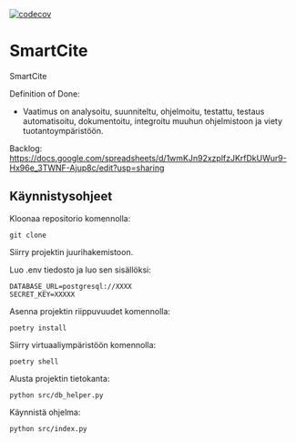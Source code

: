 [![codecov](https://codecov.io/gh/tkontt/SmartCite/graph/badge.svg?token=TP8CQ2D2LO)](https://codecov.io/gh/tkontt/SmartCite)
# SmartCite
SmartCite

Definition of Done:  
- Vaatimus on analysoitu, suunniteltu, ohjelmoitu, testattu, testaus automatisoitu, dokumentoitu, integroitu muuhun ohjelmistoon ja viety tuotantoympäristöön.

Backlog: 
https://docs.google.com/spreadsheets/d/1wmKJn92xzplfzJKrfDkUWur9-Hx96e_3TWNF-Ajup8c/edit?usp=sharing

## Käynnistysohjeet

Kloonaa repositorio komennolla:
```
git clone
```


Siirry projektin juurihakemistoon.

Luo .env tiedosto ja luo sen sisällöksi:
```
DATABASE_URL=postgresql://XXXX
SECRET_KEY=XXXXX
```


Asenna projektin riippuvuudet komennolla:
```
poetry install
```


Siirry virtuaaliympäristöön komennolla:
```
poetry shell
```


Alusta projektin tietokanta:
```
python src/db_helper.py
```

Käynnistä ohjelma:
```
python src/index.py
```

